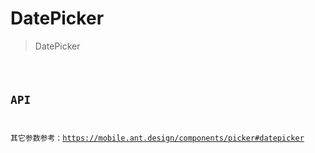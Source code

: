 <!--
 * @Author: YEYI 361936738@qq.com
 * @Date: 2024-05-21 18:59:51
 * @LastEditors: YEYI 361936738@qq.com
 * @LastEditTime: 2024-05-23 19:31:45
 * @FilePath: /antd-mobile/packages/components/docs/components/DatePicker/index.md
 * @Description: 这是默认设置,请设置`customMade`, 打开koroFileHeader查看配置 进行设置: https://github.com/OBKoro1/koro1FileHeader/wiki/%E9%85%8D%E7%BD%AE
-->

# DatePicker

> DatePicker

<code src="./demos/index.tsx" />

## API

其它参数参考：https://mobile.ant.design/components/picker#datepicker

